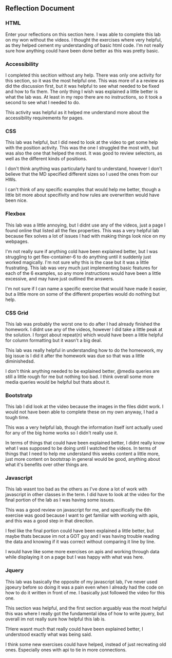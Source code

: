 ## Reflection Document

### HTML

Enter your reflections on this section here.
I was able to complete this lab on my won without the videos. I thought the exercises where very helpful, as they helped cement my understanding of basic html code. I'm not really sure how anything could have been done better as this was pretty basic.

### Accessibility

I completed this secition without any help. There was only one activity for this section, so it was the most helpful one. This was more of a a review as did the discussion first, but it was helpful to see what needed to be fixed and how to fix them. The only thing I wish was explained a little better is what the lab was. At least in my repo there are no instructions, so it took a second to see what I needed to do.

This activity was helpful as it helped me understand more about the accessibility requirements for pages.

### CSS

This lab was helpful, but I did need to look at the video to get some help with the position activity. This was the one I struggled the most with, but was also the one that helped the most. It was good to review selectors, as well as the different kinds of positions.

I don't think anything was particularly hard to understand, however I don't believe that the MD specified different sizes so I used the ones from our HWs.

I can't think of any specific examples that would help me better, though a little bit more about specifivity and how rules are overwritten would have been nice.

### Flexbox

This lab was a little annoying, but I didnt use any of the videos, just a page I found online that listed all the flex properties. This was a very helpful lab because flex solves a lot of issues I had with making things look nice on my webpages.

I'm not really sure if anything cold have been explained better, but I was struggling to get flex-container-6 to do anything until it suddenly just worked magically. I'm not sure why this is the case but it was a little frustrating. This lab was very much just implementing basic features for each of the 6 examples, so any more instructions would have been a little excessive, and may have just outlined the answers.

I'm not sure if I can name a specific exercise that would have made it easier, but a little more on some of the different properties would do nothing but help.

### CSS Grid

This lab was probably the worst one to do after I had already finished the homework. I didnt use any of the videos, however I did take a little peak at the solution. I forgot about repeat(n) which would have been a little helpful for column formatting but it wasn't a big deal.

This lab was really helpful in understanding how to do the homeowork, my big issue is I did it after the homework was due so that was a little diminishedsd.

I don't think anything needed to be explained better, @media queries are still a little rough for me but nothing too bad. I think overall some more media queries would be helpful but thats about it.

### Bootstratp

This lab I did look at the video because the images in the files didnt work. I would not have been able to complete these on my own anyway, I had a tough time.

This was a very helpful lab, though the information itself isnt actually used for any of the big home works so I didn't really use it.

In terms of things that could have been explained better, I didnt really know what I was supposed to be doing until I watched the videos. In terms of things that I need to help me understand this weeks content a little more, just more content on bootstrap in general would be good, anything about what it's benefits over other things are.

### Javascript

This lab wasnt too bad as the others as I've done a lot of work with javascript in other classes in the term. I did have to look at the video for the final portion of the lab as I was having some issues.

This was a good review on javascript for me, and specifically the 6th exercise was good because I want to get familiar with working with apis, and this was a good step in that direciton.

I feel like the final portion could have been explained a little better, but maybe thats because im not a GOT guy and I was having trouble reading the data and knowing if it was correct without comparing it line by line.

I would have like some more exercises on apis and working through data while displaying it on a page but I was happy with what was here.

### Jquery

This lab was basically the opposite of my javascript lab, I've never used jqoeury before so doing it was a pain even when I already had the code on how to do it written in front of me. I basically just followed the video for this one.

This section was helpful, and the first section arguably was the most helpful this was where I really got the fundamental idea of how to write jquery, but overall im not really sure how helpful this lab is.

THere wasnt much that really could have been explained better, I understood exactly what was being said.

I think some new exercises could have helped, instead of just recreating old ones. Especially ones with api to tie in more connections.
